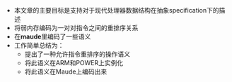 - 本文章的主要目标是支持对于现代处理器数据结构在抽象specification下的描述
- 将弱内存编码为一对对指令之间的重排序关系
- 在**maude**里编码了一些语义
- 工作简单总结为：
	- 提出了一种允许指令重排序的操作语义
	- 将此语义在ARM和POWER上实例化
	- 将此语义在Maude上编码出来
